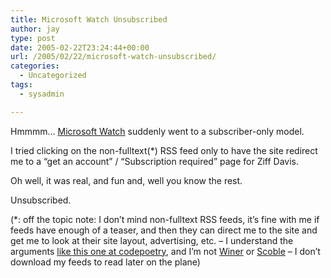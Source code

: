 ```yaml
---
title: Microsoft Watch Unsubscribed
author: jay
type: post
date: 2005-02-22T23:24:44+00:00
url: /2005/02/22/microsoft-watch-unsubscribed/
categories:
  - Uncategorized
tags:
  - sysadmin

---
```

Hmmmm… [Microsoft Watch][1] suddenly went to a subscriber-only model.

I tried clicking on the non-fulltext(*) RSS feed only to have the site redirect me to a “get an account” / “Subscription required” page for Ziff Davis.

Oh well, it was real, and fun and, well you know the rest.

Unsubscribed.

(*: off the topic note: I don’t mind non-fulltext RSS feeds, it’s fine with me if feeds have enough of a teaser, and then they can direct me to the site and get me to look at their site layout, advertising, etc. &#8211; I understand the arguments [like this one at codepoetry][2], and I’m not [Winer][3] or [Scoble][4] &#8211; I don’t download my feeds to read later on the plane)

 [1]: //www.microsoft-watch.com/"
 [2]: //www.codepoetry.net/node/1660/"
 [3]: //www.scripting.com/"
 [4]: //radio.weblogs.com/0001011/"